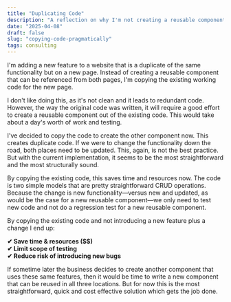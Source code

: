 ```yaml
---
title: "Duplicating Code"
description: "A reflection on why I'm not creating a reusable component for a new feature."
date: "2025-04-08"
draft: false
slug: "copying-code-pragmatically"
tags: consulting
---
```


I'm adding a new feature to a website that is a duplicate of the same functionality but on a new page. Instead of creating a reusable component that can be referenced from both pages, I'm copying the existing working code for the new page.

I don't like doing this, as it's not clean and it leads to redundant code. However, the way the original code was written, it will require a good effort to create a reusable component out of the existing code. This would take about a day's worth of work and testing.

I've decided to copy the code to create the other component now. This creates duplicate code. If we were to change the functionality down the road, both places need to be updated. This, again, is not the best practice. But with the current implementation, it seems to be the most straightforward and the most structurally sound.

By copying the existing code, this saves time and resources now. The code is two simple models that are pretty straightforward CRUD operations. Because the change is new functionality—versus new and updated, as would be the case for a new reusable component—we only need to test new code and not do a regression test for a new reusable component.

By copying the existing code and not introducing a new feature plus a change I end up:

**✔ Save time & resources ($$)**  
**✔ Limit scope of testing**  
**✔ Reduce risk of introducing new bugs**

If sometime later the business decides to create another component that uses these same features, then it would be time to write a new component that can be reused in all three locations. But for now this is the most straightforward, quick and cost effective solution which gets the job done. 
